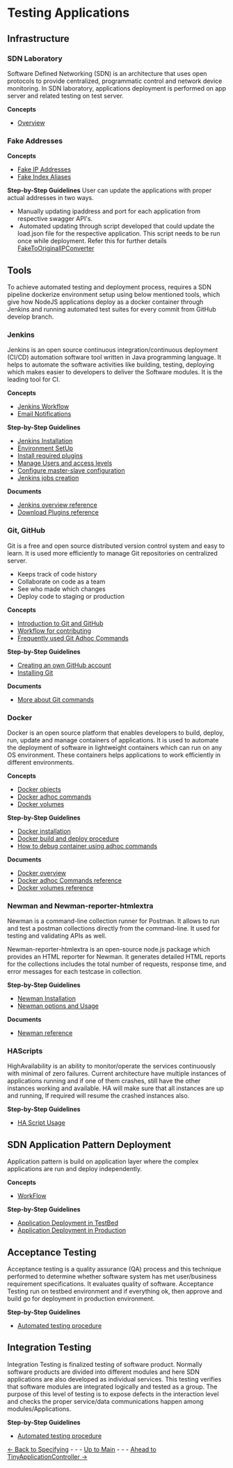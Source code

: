# Testing Applications
## Infrastructure
### SDN Laboratory
Software Defined Networking (SDN) is an architecture that uses open protocols to provide centralized, programmatic control and network device monitoring. In SDN laboratory, applications deployment is performed on app server and related testing on test server.

**Concepts**
* [Overview](./Infrastructure/SdnLaboratory/Overview/OverviewandGeneralConcepts.md)

### Fake Addresses
**Concepts**
* [Fake IP Addresses](./Infrastructure/SdnLaboratory/FakeAddresses/IpAddresses.md)
* [Fake Index Aliases](./Infrastructure/SdnLaboratory/FakeAddresses/IndexAliases.md)

**Step-by-Step Guidelines**
User can update the applications with proper actual addresses in two ways.
* Manually updating ipaddress and port for each application from respective swagger API's.
*  Automated updating through script developed that could update the load.json file for the respective application. This script needs to be run once while deployment. Refer this for further details [FakeToOriginalIPConverter](../../server/FakeToOriginalIPConverter/README.md)

## Tools
To achieve automated testing and deployment process, requires a SDN pipeline dockerize environment setup using below mentioned tools,   which give how NodeJS applications deploy as a docker container through Jenkins and running automated test suites for every commit from GitHub develop branch.
### Jenkins
Jenkins is an open source continuous integration/continuous deployment (CI/CD) automation software tool written in Java programming language. It helps to automate the software activities like building, testing, deploying which makes easier to developers to deliver the Software modules. It is the leading tool for CI.

**Concepts**
* [Jenkins Workflow](./Infrastructure/Tools/Jenkins/Jenkinsworkflow.md)
* [Email Notifications](./Infrastructure/Tools/Jenkins/EmailNotificationConfiguration.md)

**Step-by-Step Guidelines**
* [Jenkins Installation](./Infrastructure/Tools/Jenkins/JenkinsInstallation.md)
* [Environment SetUp](./Infrastructure/Tools/Jenkins/EnvironmentSetup.md)
* [Install required plugins](./Infrastructure/Tools/Jenkins/PluginInstallation.md)
* [Manage Users and access levels](./Infrastructure/Tools/Jenkins/ManageUsers.md)
* [Configure master-slave configuration](./Infrastructure/Tools/Jenkins/MasterSlaveConfiguration.md)
* [Jenkins jobs creation](./Infrastructure/Tools/Jenkins/JenkinsJobsAndSDNDeployment.md)

**Documents**
* [Jenkins overview reference](https://www.jenkins.io/doc/tutorials)
* [Download Plugins reference](https://updates.jenkins-ci.org/download/plugins/)

### Git, GitHub
Git is a free and open source distributed version control system and easy to learn. It is used more efficiently to manage Git repositories on centralized server. 
- Keeps track of code history
- Collaborate on code as a team
- See who made which changes
- Deploy code to staging or production

**Concepts**
* [Introduction to Git and GitHub](../PreparingSpecifying/Introduction2Git/Introduction2Git.md)
* [Workflow for contributing](../PreparingSpecifying/WorkflowForContributing/WorkflowForContributing.md)
* [Frequently used Git Adhoc Commands](./Infrastructure/Tools/Git/GitCommands.md)

**Step-by-Step Guidelines**
* [Creating an own GitHub account](../PreparingSpecifying/OwnGitHubAccount/OwnGitHubAccount.md)
* [Installing Git](../PreparingSpecifying/InstallingGit/InstallingGit.md)

 **Documents**
* [More about Git commands](https://docs.github.com/en/get-started/using-git/about-git ) 

### Docker
Docker is an open source platform that enables developers to build, deploy, run, update and manage containers of applications. It is used to automate the deployment of software in lightweight containers which can run on any OS environment. These containers helps applications to work efficiently in different environments.

**Concepts**
* [Docker objects](./Infrastructure/Tools/Docker/DockerIntroduction.md#docker-objects)
* [Docker adhoc commands](./Infrastructure/Tools/Docker/DockerUsefulCommands.md)
* [Docker volumes](./Infrastructure/Tools/Docker/DockerVolumes.md)

**Step-by-Step Guidelines**
* [Docker installation](./Infrastructure/Tools/Docker/Installation.md)
* [Docker build and deploy procedure](./Infrastructure/Tools/Docker/UtilizationInSDN.md)
* [How to debug container using adhoc commands](./Infrastructure/Tools/Docker/DebuggingContainer.md)

**Documents**
* [Docker overview](https://docs.docker.com/get-started/overview/ )
* [Docker adhoc Commands reference](https://docs.docker.com/engine/reference/commandline/docker/)
* [Docker volumes reference](https://docs.docker.com/storage/volumes/)
### Newman and Newman-reporter-htmlextra
Newman is a command-line collection runner for Postman. It allows to run and test a postman collections directly from the command-line. It used for testing and validating APIs as well.

Newman-reporter-htmlextra is an open-source node.js package which provides an HTML reporter for Newman. It generates detailed HTML reports for the collections includes the total number of requests, response time, and error messages for each testcase in collection. 

**Step-by-Step Guidelines**
* [Newman Installation](./Infrastructure/Tools/Newman/Newman.md#install-newman-and-newman-reporter-htmlextra)
* [Newman options and Usage](./Infrastructure/Tools/Newman/Newman.md#basic-options-and-usage)

**Documents**
* [Newman reference](https://learning.postman.com/docs/running-collections/using-newman-cli/newman-options/)

### HAScripts
HighAvailability is an ability to monitor/operate the services continuously with minimal of zero failures. Current architecture have multiple instances of applications running and if one of them crashes, still have the other instances working and available. HA will make sure that all instances are up and running, If required will resume the crashed instances also.

**Step-by-Step Guidelines**
* [HA Script Usage](./Infrastructure/Tools/Scripts/Scripts.md)

## SDN Application Pattern Deployment
 Application pattern is build on application layer where the complex applications are run and deploy independently.

**Concepts**
* [WorkFlow](./Infrastructure/SDNApplicationPatternDeployment/WorkFlow.md)

**Step-by-Step Guidelines**
* [Application Deployment in TestBed](./Infrastructure/SDNApplicationPatternDeployment/AppDeploymentInTestBed.md)
* [Application Deployment in Production](./Infrastructure/SDNApplicationPatternDeployment/AppDeploymentInProd.md)

## Acceptance Testing
Acceptance testing is a quality assurance (QA) process and this technique performed to determine whether software system has met user/business requirement specifications. It evaluates quality of software. Acceptance Testing run on testbed environment and if everything ok, then approve and  build go for deployment in production environment.

**Step-by-Step Guidelines**
* [Automated testing procedure](./AcceptanceTesting/Overview/pipelineconfiguration.md) 


## Integration Testing
Integration Testing is finalized testing of software product. Normally software products are divided into different modules and here SDN applications are also developed as individual services. This testing verifies that  software modules are integrated logically and tested as a group. The purpose of this level of testing is to expose defects in the interaction level and checks the proper service/data communications happen among modules/Applications.

**Step-by-Step Guidelines**
* [Automated testing procedure](./IntegrationTesting/Overview/pipelineconfiguration.md)

[<- Back to Specifying](../SpecifyingApplications/SpecifyingApplications.md) - - - [Up to Main](../Main.md) - - - [Ahead to TinyApplicationController ->](../TinyApplicationController/TinyApplicationController.md)
